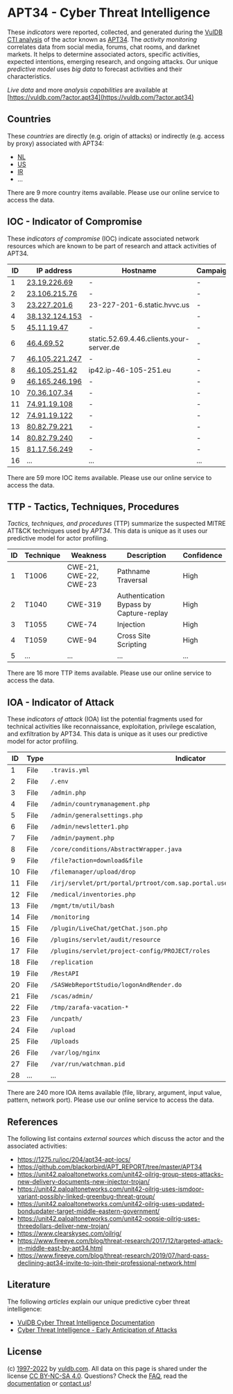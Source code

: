# APT34 - Cyber Threat Intelligence

These _indicators_ were reported, collected, and generated during the [VulDB CTI analysis](https://vuldb.com/?kb.cti) of the actor known as [APT34](https://vuldb.com/?actor.apt34). The _activity monitoring_ correlates data from social media, forums, chat rooms, and darknet markets. It helps to determine associated actors, specific activities, expected intentions, emerging research, and ongoing attacks. Our unique _predictive model_ uses _big data_ to forecast activities and their characteristics.

_Live data_ and more _analysis capabilities_ are available at [https://vuldb.com/?actor.apt34](https://vuldb.com/?actor.apt34)

## Countries

These _countries_ are directly (e.g. origin of attacks) or indirectly (e.g. access by proxy) associated with APT34:

* [NL](https://vuldb.com/?country.nl)
* [US](https://vuldb.com/?country.us)
* [IR](https://vuldb.com/?country.ir)
* ...

There are 9 more country items available. Please use our online service to access the data.

## IOC - Indicator of Compromise

These _indicators of compromise_ (IOC) indicate associated network resources which are known to be part of research and attack activities of APT34.

ID | IP address | Hostname | Campaign | Confidence
-- | ---------- | -------- | -------- | ----------
1 | [23.19.226.69](https://vuldb.com/?ip.23.19.226.69) | - | - | High
2 | [23.106.215.76](https://vuldb.com/?ip.23.106.215.76) | - | - | High
3 | [23.227.201.6](https://vuldb.com/?ip.23.227.201.6) | 23-227-201-6.static.hvvc.us | - | High
4 | [38.132.124.153](https://vuldb.com/?ip.38.132.124.153) | - | - | High
5 | [45.11.19.47](https://vuldb.com/?ip.45.11.19.47) | - | - | High
6 | [46.4.69.52](https://vuldb.com/?ip.46.4.69.52) | static.52.69.4.46.clients.your-server.de | - | High
7 | [46.105.221.247](https://vuldb.com/?ip.46.105.221.247) | - | - | High
8 | [46.105.251.42](https://vuldb.com/?ip.46.105.251.42) | ip42.ip-46-105-251.eu | - | High
9 | [46.165.246.196](https://vuldb.com/?ip.46.165.246.196) | - | - | High
10 | [70.36.107.34](https://vuldb.com/?ip.70.36.107.34) | - | - | High
11 | [74.91.19.108](https://vuldb.com/?ip.74.91.19.108) | - | - | High
12 | [74.91.19.122](https://vuldb.com/?ip.74.91.19.122) | - | - | High
13 | [80.82.79.221](https://vuldb.com/?ip.80.82.79.221) | - | - | High
14 | [80.82.79.240](https://vuldb.com/?ip.80.82.79.240) | - | - | High
15 | [81.17.56.249](https://vuldb.com/?ip.81.17.56.249) | - | - | High
16 | ... | ... | ... | ...

There are 59 more IOC items available. Please use our online service to access the data.

## TTP - Tactics, Techniques, Procedures

_Tactics, techniques, and procedures_ (TTP) summarize the suspected MITRE ATT&CK techniques used by _APT34_. This data is unique as it uses our predictive model for actor profiling.

ID | Technique | Weakness | Description | Confidence
-- | --------- | -------- | ----------- | ----------
1 | T1006 | CWE-21, CWE-22, CWE-23 | Pathname Traversal | High
2 | T1040 | CWE-319 | Authentication Bypass by Capture-replay | High
3 | T1055 | CWE-74 | Injection | High
4 | T1059 | CWE-94 | Cross Site Scripting | High
5 | ... | ... | ... | ...

There are 16 more TTP items available. Please use our online service to access the data.

## IOA - Indicator of Attack

These _indicators of attack_ (IOA) list the potential fragments used for technical activities like reconnaissance, exploitation, privilege escalation, and exfiltration by APT34. This data is unique as it uses our predictive model for actor profiling.

ID | Type | Indicator | Confidence
-- | ---- | --------- | ----------
1 | File | `.travis.yml` | Medium
2 | File | `/.env` | Low
3 | File | `/admin.php` | Medium
4 | File | `/admin/countrymanagement.php` | High
5 | File | `/admin/generalsettings.php` | High
6 | File | `/admin/newsletter1.php` | High
7 | File | `/admin/payment.php` | High
8 | File | `/core/conditions/AbstractWrapper.java` | High
9 | File | `/file?action=download&file` | High
10 | File | `/filemanager/upload/drop` | High
11 | File | `/irj/servlet/prt/portal/prtroot/com.sap.portal.usermanagement.admin.UserMapping` | High
12 | File | `/medical/inventories.php` | High
13 | File | `/mgmt/tm/util/bash` | High
14 | File | `/monitoring` | Medium
15 | File | `/plugin/LiveChat/getChat.json.php` | High
16 | File | `/plugins/servlet/audit/resource` | High
17 | File | `/plugins/servlet/project-config/PROJECT/roles` | High
18 | File | `/replication` | Medium
19 | File | `/RestAPI` | Medium
20 | File | `/SASWebReportStudio/logonAndRender.do` | High
21 | File | `/scas/admin/` | Medium
22 | File | `/tmp/zarafa-vacation-*` | High
23 | File | `/uncpath/` | Medium
24 | File | `/upload` | Low
25 | File | `/Uploads` | Medium
26 | File | `/var/log/nginx` | High
27 | File | `/var/run/watchman.pid` | High
28 | ... | ... | ...

There are 240 more IOA items available (file, library, argument, input value, pattern, network port). Please use our online service to access the data.

## References

The following list contains _external sources_ which discuss the actor and the associated activities:

* https://1275.ru/ioc/204/apt34-apt-iocs/
* https://github.com/blackorbird/APT_REPORT/tree/master/APT34
* https://unit42.paloaltonetworks.com/unit42-oilrig-group-steps-attacks-new-delivery-documents-new-injector-trojan/
* https://unit42.paloaltonetworks.com/unit42-oilrig-uses-ismdoor-variant-possibly-linked-greenbug-threat-group/
* https://unit42.paloaltonetworks.com/unit42-oilrig-uses-updated-bondupdater-target-middle-eastern-government/
* https://unit42.paloaltonetworks.com/unit42-oopsie-oilrig-uses-threedollars-deliver-new-trojan/
* https://www.clearskysec.com/oilrig/
* https://www.fireeye.com/blog/threat-research/2017/12/targeted-attack-in-middle-east-by-apt34.html
* https://www.fireeye.com/blog/threat-research/2019/07/hard-pass-declining-apt34-invite-to-join-their-professional-network.html

## Literature

The following _articles_ explain our unique predictive cyber threat intelligence:

* [VulDB Cyber Threat Intelligence Documentation](https://vuldb.com/?kb.cti)
* [Cyber Threat Intelligence - Early Anticipation of Attacks](https://www.scip.ch/en/?labs.20201022)

## License

(c) [1997-2022](https://vuldb.com/?kb.changelog) by [vuldb.com](https://vuldb.com/?kb.about). All data on this page is shared under the license [CC BY-NC-SA 4.0](https://creativecommons.org/licenses/by-nc-sa/4.0/). Questions? Check the [FAQ](https://vuldb.com/?kb.faq), read the [documentation](https://vuldb.com/?kb) or [contact us](https://vuldb.com/?contact)!
